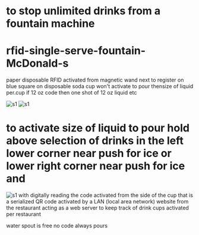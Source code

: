 # to stop unlimited drinks from a fountain machine


# rfid-single-serve-fountain-McDonald-s
paper disposable RFID activated from magnetic wand next to register on blue square on disposable soda cup
won't activate to pour thensize of liquid per.cup if 12 oz code then one shot of 12 oz liquid etc

![s1](https://raw.githubusercontent.com/c4pt000/rfid-single-serve-fountain-McDonald-s/main/IMG_20220227_090055334~2.jpg)
![s1](https://raw.githubusercontent.com/c4pt000/rfid-single-serve-fountain-McDonald-s/main/Screenshot_20220227-091039-187.png)

# to activate size of liquid to pour hold above selection of drinks in the left lower corner near push for ice or lower right corner near push for ice and 
![s1](https://raw.githubusercontent.com/c4pt000/rfid-single-serve-fountain-McDonald-s/main/Screenshot_20220227-091840-957~3.png)
with digitally reading the code activated from the side of the cup that is a serialized QR code activated by a LAN (local area network) website from the restaurant acting as a web server to keep track of drink cups activated per restaurant


water spout is free no code always pours

